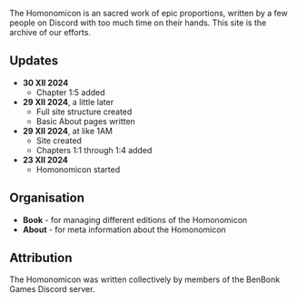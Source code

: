 The Homonomicon is an sacred work of epic proportions, written by a few people on Discord with too much time on their hands. This site is the archive of our efforts.

## Updates

- **30 XII 2024**
    - Chapter 1:5 added
- **29 XII 2024**, a little later
    - Full site structure created
    - Basic About pages written
- **29 XII 2024**, at like 1AM
    - Site created
    - Chapters 1:1 through 1:4 added
- **23 XII 2024**
    - Homonomicon started
    
## Organisation

- **Book** - for managing different editions of the Homonomicon
- **About** - for meta information about the Homonomicon

## Attribution

The Homonomicon was written collectively by members of the BenBonk Games Discord server.
